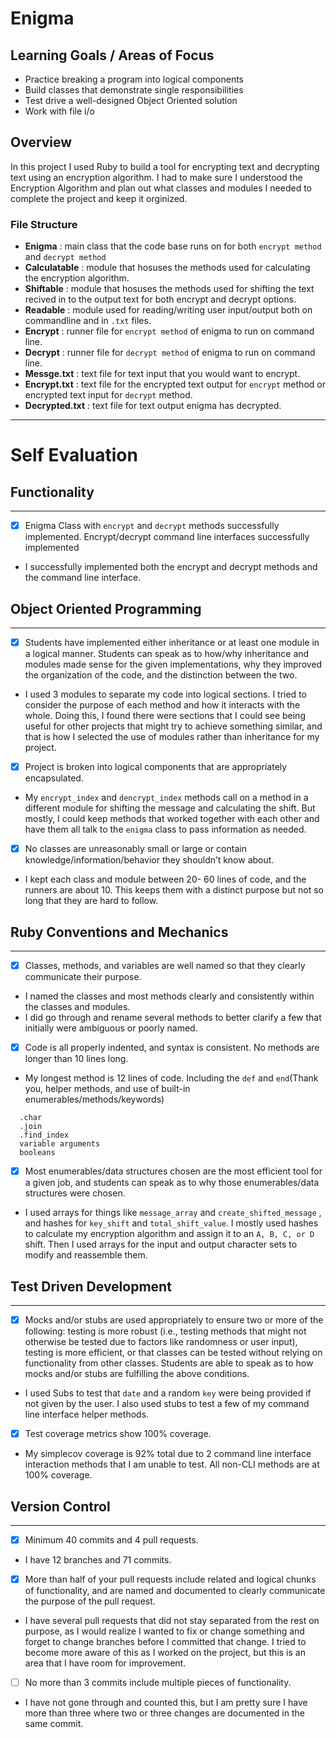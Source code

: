 # Enigma

## Learning Goals / Areas of Focus
- Practice breaking a program into logical components
- Build classes that demonstrate single responsibilities
- Test drive a well-designed Object Oriented solution
- Work with file i/o

## Overview
In this project I used Ruby to build a tool for encrypting text and decrypting text using an encryption algorithm. I had to make sure I understood the Encryption Algorithm and plan out what classes and modules I needed to complete the project and keep it orginized.

### File Structure 
- **Enigma**
: main class that the code base runs on for both `encrypt method` and `decrypt method`
- **Calculatable**
: module that hosuses the methods used for calculating the encryption algorithm.
- **Shiftable**
: module that hosuses the methods used for shifting the text recived in to the output text for both encrypt and decrypt options.
- **Readable**
: module used for reading/writing user input/output both on commandline and in `.txt` files.
- **Encrypt**
: runner file for `encrypt method` of enigma to run on command line.
- **Decrypt**
: runner file for `decrypt method` of enigma to run on command line.
- **Messge.txt**
: text file for text input that you would want to encrypt.
- **Encrypt.txt**
: text file for the encrypted text output for `encrypt` method or encrypted text input for `decrypt` method.
- **Decrypted.txt**
: text file for text output enigma has decrypted.
___

# Self Evaluation

## Functionality 
---
- [x] Enigma Class with `encrypt` and `decrypt` methods successfully implemented. Encrypt/decrypt command line interfaces successfully implemented
- I successfully implemented both the encrypt and decrypt methods and the command line interface.

## Object Oriented Programming
---
- [x] Students have implemented either inheritance or at least one module in a logical manner. Students can speak as to how/why inheritance and modules made sense for the given implementations, why they improved the organization of the code, and the distinction between the two.
- I used 3 modules to separate my code into logical sections. I tried to consider the purpose of each method and how it interacts with the whole. Doing this, I found there were sections that I could see being useful for other projects that might try to achieve something similar, and that is how I selected the use of modules rather than inheritance for my project.

- [x] Project is broken into logical components that are appropriately encapsulated.
- My `encrypt_index` and `dencrypt_index` methods call on a method in a different module for shifting the message and calculating the shift. But mostly, I could keep methods that worked together with each other and have them all talk to the `enigma` class to pass information as needed.

- [x] No classes are unreasonably small or large or contain knowledge/information/behavior they shouldn’t know about.
- I kept each class and module between 20- 60 lines of code, and the runners are about 10. This keeps them with a distinct purpose but not so long that they are hard to follow.

## Ruby Conventions and Mechanics
---
- [x] Classes, methods, and variables are well named so that they clearly communicate their purpose. 
- I named the classes and most methods clearly and consistently within the classes and modules. 
- I did go through and rename several methods to better clarify a few that initially were ambiguous or poorly named.

- [x] Code is all properly indented, and syntax is consistent. No methods are longer than 10 lines long. 
- My longest method is 12 lines of code. Including the `def` and `end`(Thank you, helper methods, and use of built-in enumerables/methods/keywords)
```
  .char
  .join
  .find_index
  variable arguments
  booleans
   ```

- [x] Most enumerables/data structures chosen are the most efficient tool for a given job, and students can speak as to why those enumerables/data structures were chosen.
- I used arrays for things like `message_array` and `create_shifted_message` , and hashes for `key_shift` and `total_shift_value`. I mostly used hashes to calculate my encryption algorithm and assign it to an `A, B, C, or D` shift. Then I used arrays for the input and output character sets to modify and reassemble them.

## Test Driven Development
___
- [x] Mocks and/or stubs are used appropriately to ensure two or more of the following: testing is more robust (i.e., testing methods that might not otherwise be tested due to factors like randomness or user input), testing is more efficient, or that classes can be tested without relying on functionality from other classes. Students are able to speak as to how mocks and/or stubs are fulfilling the above conditions.
- I used Subs to test that `date` and a random `key` were being provided if not given by the user. I also used stubs to test a few of my command line interface helper methods.

- [x] Test coverage metrics show 100% coverage.
- My simplecov coverage is 92% total due to 2 command line interface interaction methods that I am unable to test. All non-CLI methods are at 100% coverage.


## Version Control
___
- [x] Minimum 40 commits and 4 pull requests.
- I have 12 branches and 71 commits.

- [x] More than half of your pull requests include related and logical chunks of functionality, and are named and documented to clearly communicate the purpose of the pull request.
- I have several pull requests that did not stay separated from the rest on purpose, as I would realize I wanted to fix or change something and forget to change branches before I committed that change. I tried to become more aware of this as I worked on the project, but this is an area that I have room for improvement.

- [ ] No more than 3 commits include multiple pieces of functionality.
- I have not gone through and counted this, but I am pretty sure I have more than three where two or three changes are documented in the same commit.

